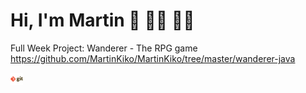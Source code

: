 # Hi, I'm Martin :wave: :man_technologist: :technologist: 

Full Week Project: Wanderer - The RPG game
https://github.com/MartinKiko/MartinKiko/tree/master/wanderer-java

<code><img height="20" src="https://raw.githubusercontent.com/github/explore/80688e429a7d4ef2fca1e82350fe8e3517d3494d/topics/git/git.png"></code>
